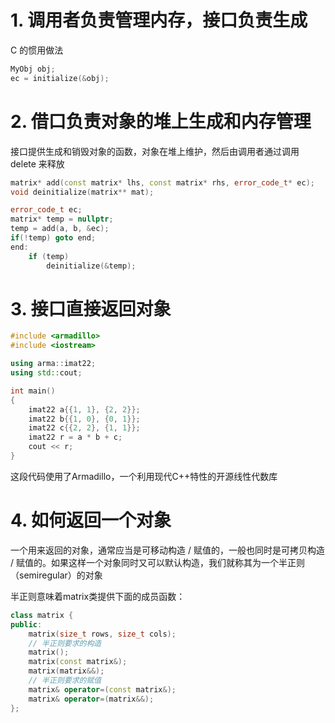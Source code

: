 # 1. 调用者负责管理内存，接口负责生成
C 的惯用做法
```c++
MyObj obj;
ec = initialize(&obj);
```

# 2. 借口负责对象的堆上生成和内存管理
接口提供生成和销毁对象的函数，对象在堆上维护，然后由调用者通过调用 delete 来释放
```c++
matrix* add(const matrix* lhs, const matrix* rhs, error_code_t* ec);
void deinitialize(matrix** mat);

error_code_t ec;
matrix* temp = nullptr;
temp = add(a, b, &ec);
if(!temp) goto end;
end:
    if (temp)
        deinitialize(&temp);
```

# 3. 接口直接返回对象
```c++
#include <armadillo>
#include <iostream>

using arma::imat22;
using std::cout;

int main()
{
    imat22 a{{1, 1}, {2, 2}};
    imat22 b{{1, 0}, {0, 1}};
    imat22 c{{2, 2}, {1, 1}};
    imat22 r = a * b + c;
    cout << r;
}
```
这段代码使用了Armadillo，一个利用现代C++特性的开源线性代数库

# 4. 如何返回一个对象
一个用来返回的对象，通常应当是可移动构造 / 赋值的，一般也同时是可拷贝构造 / 赋值的。如果这样一个对象同时又可以默认构造，我们就称其为一个半正则（semiregular）的对象

半正则意味着matrix类提供下面的成员函数：
```c++
class matrix {
public:
    matrix(size_t rows, size_t cols);
    // 半正则要求的构造
    matrix();
    matrix(const matrix&);
    matrix(matrix&&);
    // 半正则要求的赋值
    matrix& operator=(const matrix&);
    matrix& operator=(matrix&&);
};
```
